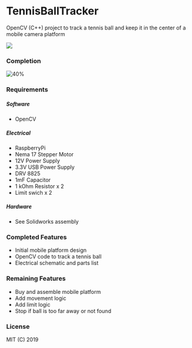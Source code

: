 # TennisBallTracker
OpenCV (C++) project to track a tennis ball and keep it in the center of a mobile camera platform

<img src="https://i.imgur.com/JE6bA1c.gif"/>

### Completion 

![40%](https://progress-bar.dev/40)

### Requirements

##### Software

* OpenCV

##### Electrical

* RaspberryPi
* Nema 17 Stepper Motor
* 12V Power Supply
* 3.3V USB Power Supply
* DRV 8825
* 1mF Capacitor
* 1 kOhm Resistor x 2
* Limit swich x 2

##### Hardware

* See Solidworks assembly

### Completed Features

* Initial mobile platform design
* OpenCV code to track a tennis ball
* Electrical schematic and parts list

### Remaining Features

* Buy and assemble mobile platform
* Add movement logic
* Add limit logic
* Stop if ball is too far away or not found

### License

MIT (C) 2019


